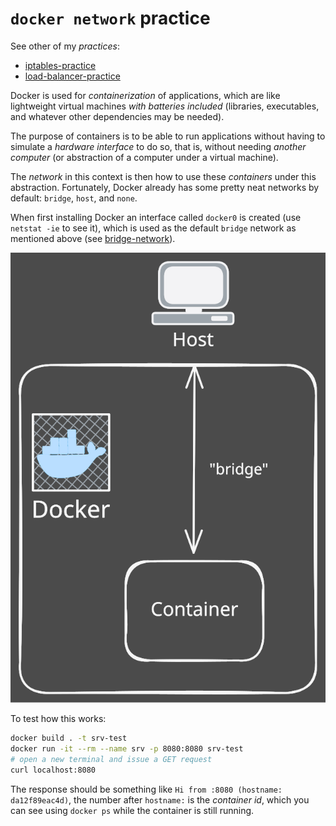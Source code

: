 # `docker network` practice

See other of my *practices*:
- [iptables-practice](https://github.com/MoXcz/iptables-practice)
- [load-balancer-practice](https://github.com/MoXcz/load-balancer-practice)

Docker is used for *containerization* of applications, which are like lightweight virtual machines *with batteries included* (libraries, executables, and whatever other dependencies may be needed).

The purpose of containers is to be able to run applications without having to simulate a *hardware interface* to do so, that is, without needing *another computer* (or abstraction of a computer under a virtual machine).

The *network* in this context is then how to use these *containers* under this abstraction. Fortunately, Docker already has some pretty neat networks by default: `bridge`, `host`, and `none`.

When first installing Docker an interface called `docker0` is created (use `netstat -ie` to see it), which is used as the default `bridge` network as mentioned above (see [bridge-network](./bridge-network.md)).

![](./img/docker-bridge.svg)

To test how this works:

```sh
docker build . -t srv-test
docker run -it --rm --name srv -p 8080:8080 srv-test
# open a new terminal and issue a GET request
curl localhost:8080
```

The response should be something like `Hi from :8080 (hostname: da12f89eac4d)`, the number after `hostname:` is the *container id*, which you can see using `docker ps` while the container is still running.
